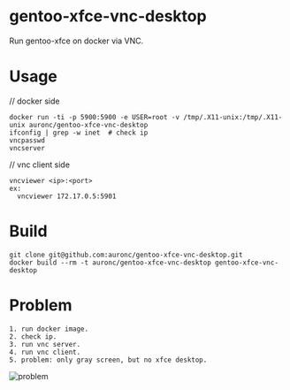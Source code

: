 # gentoo-xfce-vnc-desktop
Run gentoo-xfce on docker via VNC.


# Usage
// docker side
```
docker run -ti -p 5900:5900 -e USER=root -v /tmp/.X11-unix:/tmp/.X11-unix auronc/gentoo-xfce-vnc-desktop
ifconfig | grep -w inet  # check ip
vncpasswd
vncserver
```


// vnc client side  
```
vncviewer <ip>:<port>
ex:
  vncviewer 172.17.0.5:5901
```


# Build
```
git clone git@github.com:auronc/gentoo-xfce-vnc-desktop.git
docker build --rm -t auronc/gentoo-xfce-vnc-desktop gentoo-xfce-vnc-desktop
```

# Problem
```
1. run docker image.
2. check ip.
3. run vnc server.
4. run vnc client.
5. problem: only gray screen, but no xfce desktop.
```
![problem](http://i.imgur.com/CVu8Jr0.jpg)
